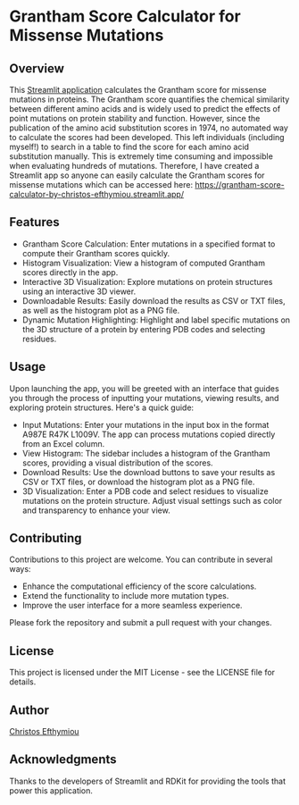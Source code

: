 # Grantham Score Calculator for Missense Mutations
## Overview
This [Streamlit application](https://grantham-score-calculator-by-christos-efthymiou.streamlit.app/) calculates the Grantham score for missense mutations in proteins. The Grantham score quantifies the chemical similarity between different amino acids and is widely used to predict the effects of point mutations on protein stability and function. However, since the publication of the amino acid substitution scores in 1974, no automated way to calculate the scores had been developed. This left individuals (including myself!) to search in a table to find the score for each amino acid substitution manually. This is extremely time consuming and impossible when evaluating hundreds of mutations. Therefore, I have created a Streamlit app so anyone can easily calculate the Grantham scores for missense mutations which can be accessed here: https://grantham-score-calculator-by-christos-efthymiou.streamlit.app/

## Features
- Grantham Score Calculation: Enter mutations in a specified format to compute their Grantham scores quickly.
- Histogram Visualization: View a histogram of computed Grantham scores directly in the app.
- Interactive 3D Visualization: Explore mutations on protein structures using an interactive 3D viewer.
- Downloadable Results: Easily download the results as CSV or TXT files, as well as the histogram plot as a PNG file.
- Dynamic Mutation Highlighting: Highlight and label specific mutations on the 3D structure of a protein by entering PDB codes and selecting residues.

## Usage
Upon launching the app, you will be greeted with an interface that guides you through the process of inputting your mutations, viewing results, and exploring protein structures. Here's a quick guide:

- Input Mutations: Enter your mutations in the input box in the format A987E R47K L1009V. The app can process mutations copied directly from an Excel column.
- View Histogram: The sidebar includes a histogram of the Grantham scores, providing a visual distribution of the scores.
- Download Results: Use the download buttons to save your results as CSV or TXT files, or download the histogram plot as a PNG file.
- 3D Visualization: Enter a PDB code and select residues to visualize mutations on the protein structure. Adjust visual settings such as color and transparency to enhance your view.

## Contributing
Contributions to this project are welcome. You can contribute in several ways:

- Enhance the computational efficiency of the score calculations.
- Extend the functionality to include more mutation types.
- Improve the user interface for a more seamless experience.

Please fork the repository and submit a pull request with your changes.

## License
This project is licensed under the MIT License - see the LICENSE file for details.

## Author
[Christos Efthymiou](https://www.linkedin.com/in/christos-efthymiou/)

## Acknowledgments
Thanks to the developers of Streamlit and RDKit for providing the tools that power this application.